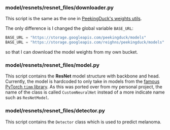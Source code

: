 ### model/resnets/resnet_files/downloader.py

This script is the same as the one in [PeekingDuck's weights utils](https://github.com/aimakerspace/PeekingDuck/blob/dev/peekingduck/weights_utils/downloader.py). 

The only difference is I changed the global variable `BASE_URL`:

```python title="Original vs New"
BASE_URL = "https://storage.googleapis.com/peekingduck/models"          # Original
BASE_URL = "https://storage.googleapis.com/reighns/peekingduck/models"  # New
```

so that I can download the model weights from my own bucket.

### model/resnets/resnet_files/model.py

This script contains the **ResNet** model structure with backbone and head. Currently, the model is hardcoded to only take in models from the  [famous PyTorch `timm` library](https://github.com/rwightman/pytorch-image-models). As this was ported over from my personal project, the name of the class is called `CustomNeuralNet` instead of a more indicate name such as `ResNetModel`.


### model/resnets/resnet_files/detector.py

This script contains the `Detector` class which is used to predict melanoma. 
